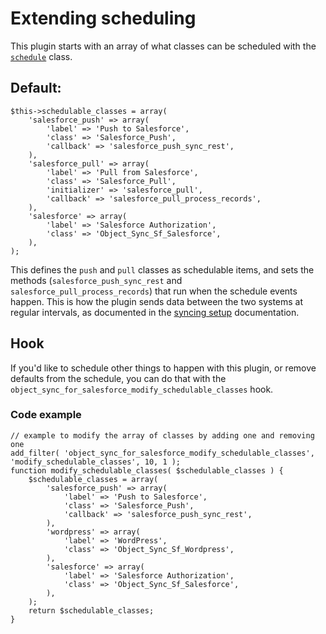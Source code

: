# Extending scheduling

This plugin starts with an array of what classes can be scheduled with the [`schedule`](../classes/schedule.php) class.

## Default:

```
$this->schedulable_classes = array(
	'salesforce_push' => array(
	    'label' => 'Push to Salesforce',
	    'class' => 'Salesforce_Push',
	    'callback' => 'salesforce_push_sync_rest',
	),
	'salesforce_pull' => array(
	    'label' => 'Pull from Salesforce',
	    'class' => 'Salesforce_Pull',
	    'initializer' => 'salesforce_pull',
	    'callback' => 'salesforce_pull_process_records',
	),
	'salesforce' => array(
	    'label' => 'Salesforce Authorization',
	    'class' => 'Object_Sync_Sf_Salesforce',
	),
);
```

This defines the `push` and `pull` classes as schedulable items, and sets the methods (`salesforce_push_sync_rest` and `salesforce_pull_process_records`) that run when the schedule events happen. This is how the plugin sends data between the two systems at regular intervals, as documented in the [syncing setup](./syncing-setup.md) documentation.

## Hook

If you'd like to schedule other things to happen with this plugin, or remove defaults from the schedule, you can do that with the `object_sync_for_salesforce_modify_schedulable_classes` hook.

### Code example

```
// example to modify the array of classes by adding one and removing one
add_filter( 'object_sync_for_salesforce_modify_schedulable_classes', 'modify_schedulable_classes', 10, 1 );
function modify_schedulable_classes( $schedulable_classes ) {
    $schedulable_classes = array(
		'salesforce_push' => array(
		    'label' => 'Push to Salesforce',
		    'class' => 'Salesforce_Push',
		    'callback' => 'salesforce_push_sync_rest',
		),
		'wordpress' => array(
		    'label' => 'WordPress',
		    'class' => 'Object_Sync_Sf_Wordpress',
		),
		'salesforce' => array(
		    'label' => 'Salesforce Authorization',
		    'class' => 'Object_Sync_Sf_Salesforce',
		),
	);
    return $schedulable_classes;
}
```
